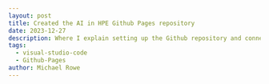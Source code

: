 ```yaml
---
layout: post
title: Created the AI in HPE Github Pages repository
date: 2023-12-27
description: Where I explain setting up the Github repository and connecting it to Visual Studio Code.
tags:
  - visual-studio-code
  - Github-Pages
author: Michael Rowe
---
```

